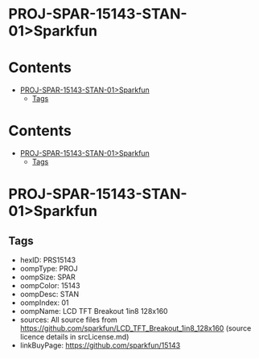 
PROJ-SPAR-15143-STAN-01>Sparkfun
================================

Contents
========

* [PROJ-SPAR-15143-STAN-01>Sparkfun](#proj-spar-15143-stan-01sparkfun)
	* [Tags](#tags)

Contents
========

* [PROJ-SPAR-15143-STAN-01>Sparkfun](#proj-spar-15143-stan-01sparkfun)
	* [Tags](#tags)

# PROJ-SPAR-15143-STAN-01>Sparkfun

## Tags

- hexID: PRS15143
- oompType: PROJ
- oompSize: SPAR
- oompColor: 15143
- oompDesc: STAN
- oompIndex: 01
- oompName: LCD TFT Breakout 1in8 128x160
- sources: All source files from https://github.com/sparkfun/LCD_TFT_Breakout_1in8_128x160 (source licence details in srcLicense.md)
- linkBuyPage: https://github.com/sparkfun/15143

